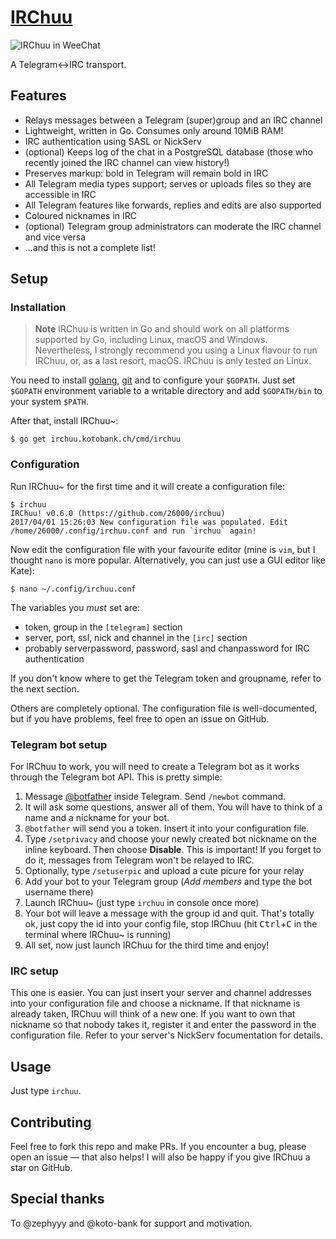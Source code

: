# [IRChuu](https://irchuu.kotobank.ch/)
![IRChuu in WeeChat](http://irchuu.kotobank.ch/images/shadow/Screenshot_20170319_092103.png)

A Telegram<->IRC transport.

## Features
- Relays messages between a Telegram (super)group and an IRC channel
- Lightweight, written in Go. Consumes only around 10MiB RAM!
- IRC authentication using SASL or NickServ
- (optional) Keeps log of the chat in a PostgreSQL database (those who recently joined the IRC channel can view history!)
- Preserves markup: bold in Telegram will remain bold in IRC
- All Telegram media types support; serves or uploads files so they are accessible in IRC
- All Telegram features like forwards, replies and edits are also supported
- Coloured nicknames in IRC
- (optional) Telegram group administrators can moderate the IRC channel and vice versa
- ...and this is not a complete list!

## Setup
### Installation
> **Note** IRChuu is written in Go and should work on all platforms supported by Go, including Linux, macOS and Windows. Nevertheless, I strongly recommend you using a Linux flavour to run IRChuu, or, as a last resort, macOS. IRChuu is only tested on Linux.

You need to install [golang](https://golang.org/doc/install), [git](https://git-scm.com/downloads) and to configure your `$GOPATH`. Just set `$GOPATH` environment variable to a writable directory and add `$GOPATH/bin` to your system `$PATH`.

After that, install IRChuu~:
```
$ go get irchuu.kotobank.ch/cmd/irchuu
```

### Configuration
Run IRChuu~ for the first time and it will create a configuration file:
```
$ irchuu
IRChuu! v0.6.0 (https://github.com/26000/irchuu)
2017/04/01 15:26:03 New configuration file was populated. Edit /home/26000/.config/irchuu.conf and run `irchuu` again!
```

Now edit the configuration file with your favourite editor (mine is `vim`, but I thought `nano` is more popular. Alternatively, you can just use a GUI editor like Kate):
```
$ nano ~/.config/irchuu.conf
```

The variables you *must* set are:
 - token, group in the `[telegram]` section
 - server, port, ssl, nick and channel in the `[irc]` section
 - probably serverpassword, password, sasl and chanpassword for IRC authentication

If you don't know where to get the Telegram token and groupname, refer to the next section.

Others are completely optional. The configuration file is well-documented, but if you have problems, feel free to open an issue on GitHub.

### Telegram bot setup
For IRChuu to work, you will need to create a Telegram bot as it works through the Telegram bot API. This is pretty simple:
1. Message [@botfather](http://t.me/botfather) inside Telegram. Send `/newbot` command.
2. It will ask some questions, answer all of them. You will have to think of a name and a nickname for your bot.
3. `@botfather` will send you a token. Insert it into your configuration file.
4. Type `/setprivacy` and choose your newly created bot nickname on the inline keyboard. Then choose **Disable**. This is important! If you forget to do it, messages from Telegram won't be relayed to IRC.
5. Optionally, type `/setuserpic` and upload a cute picure for your relay
6. Add your bot to your Telegram group (*Add members* and type the bot username there)
7. Launch IRChuu~ (just type `irchuu` in console once more)
8. Your bot will leave a message with the group id and quit. That's totally ok, just copy the id into your config file, stop IRChuu (hit <kbd>Ctrl</kbd>+<kbd>C</kbd> in the terminal where IRChuu~ is running)
9. All set, now just launch IRChuu for the third time and enjoy!

### IRC setup
This one is easier. You can just insert your server and channel addresses into your configuration file and choose a nickname. If that nickname is already taken, IRChuu will think of a new one. If you want to own that nickname so that nobody takes it, register it and enter the password in the configuration file. Refer to your server's NickServ focumentation for details.

## Usage
Just type `irchuu`.

## Contributing
Feel free to fork this repo and make PRs. If you encounter a bug, please open an issue — that also helps! I will also be happy if you give IRChuu a star on GitHub.

## Special thanks
To @zephyyy and @koto-bank for support and motivation.
